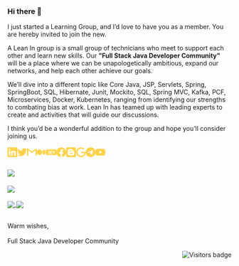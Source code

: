 ### Hi there 👋

<!--
**fullstackjavadevelopercommunity/fullstackjavadevelopercommunity** is a ✨ _special_ ✨ repository because its `README.md` (this file) appears on your GitHub profile.

Here are some ideas to get you started:

- 🔭 I’m currently working on ...
- 🌱 I’m currently learning ...
- 👯 I’m looking to collaborate on ...
- 🤔 I’m looking for help with ...
- 💬 Ask me about ...
- 📫 How to reach me: ...
- 😄 Pronouns: ...
- ⚡ Fun fact: ...
-->

I just started a Learning Group, and I’d love to have you as a member. You are hereby invited to join the new.

A Lean In group is a small group of technicians who meet to support each other and learn new skills. Our **"Full Stack Java Developer Community"** will be a place where we can be unapologetically ambitious, expand our networks, and help each other achieve our goals.

We’ll dive into a different topic like Core Java, JSP, Servlets, Spring, SpringBoot, SQL, Hibernate, Junit, Mockito, SQL, Spring MVC, Kafka, PCF, Microservices, Docker, Kubernetes, ranging from identifying our strengths to combating bias at work. Lean In has teamed up with leading experts to create and activities that will guide our discussions.

I think you’d be a wonderful addition to the group and hope you’ll consider joining us.
<br/>
<br/>
<a href="https://www.linkedin.com/groups/9062940/">
  <img align="left" alt="fullstackjavadevelopercommunity | LinkedIn" width="22px" src="./src/linkedin.svg" />
</a>
<a href="https://twitter.com/i_fsjdc">
  <img align="left" alt="fullstackjavadevelopercommunity | Twitter" width="22px" src="./src/twitter.svg" />
</a>
<a href="mailto:fullstackdevelopercommunityy@gmail.com">
  <img align="left" alt="fullstackjavadevelopercommunity | Gmail" width="22px" src="./src/gmail.svg" />
</a>
<a href="https://fullstackjavadevelopercommunity.medium.com">
  <img align="left" alt="fullstackjavadevelopercommunity | Medium" width="22px" src="./src/medium.svg" />
</a>
<a href="https://dev.to/fullstackdevelopercommunity">
  <img align="left" alt="fullstackdevelopercommunity | Dev.to" width="22px" src="./src/dev-dot-to.svg" />
</a>
<a href="https://www.facebook.com/fullstackjavadevelopercommunity">
  <img align="left" alt="fullstackjavadevelopercommunity | Facebook" width="22px" src="./src/facebook.svg" />
</a>
<a href="https://fullstackjavadevelopercommunity.blogspot.com">
  <img align="left" alt="fullstackjavadevelopercommunity | Blog" width="22px" src="./src/blogger.svg" />
</a>
<a href="https://groups.google.com/g/fullstackjavadevelopercommunity">
  <img align="left" alt="fullstackjavadevelopercommunity | Google Group" width="22px" src="./src/google.svg" />
</a>
<a href="https://t.me/fullstackjavadevelopercommunity">
  <img align="left" alt="fullstackjavadevelopercommunity | Telegram" width="22px" src="./src/telegram.svg" />
</a>
<a href="https://www.youtube.com/channel/UCD5AQ2MNmZNfaPIx8scIJtw">
  <img align="left" alt="fullstackjavadevelopercommunity | Youtube" width="22px" src="./src/youtube.svg" />
</a>
<br/>
<br/>

<a href="https://github.com/fullstackjavadevelopercommunity">
  <img align="center" src="https://github-readme-stats.vercel.app/api?username=fullstackjavadevelopercommunity&layout=compact&&show_icons=true&theme=great-gatsby" />
</a>
<br/>
<br/>
<a href="https://github.com/fullstackjavadevelopercommunity">
  <img align="center" src="https://github-readme-stats.vercel.app/api/top-langs/?username=fullstackjavadevelopercommunity&langs_count=8&layout=compact&&show_icons=true&theme=great-gatsby" />
</a>
<br/>
<br/>
<a href="https://github.com/fullstackjavadevelopercommunity/eCommerce-Shopping-POC">
  <img align="center" src="https://github-readme-stats.vercel.app/api/pin/?username=fullstackjavadevelopercommunity&repo=eCommerce-Shopping-POC&title_color=ffffff&text_color=c9cacc&icon_color=2bbc8a&bg_color=1d1f21" />
</a>
<a href="https://github.com/fullstackjavadevelopercommunity/spring-boot-microservices">
  <img align="center" src="https://github-readme-stats.vercel.app/api/pin/?username=fullstackjavadevelopercommunity&repo=spring-boot-microservices&title_color=ffffff&text_color=c9cacc&icon_color=2bbc8a&bg_color=1d1f21" />
</a> 
<br/>
<br/>
                                        
Warm wishes,<br/>                                                                                                                                                             
Full Stack Java Developer Community
<!--![](https://visitor-badge.glitch.me/badge?page_id=fullstackjavadevelopercommunity.fullstackjavadevelopercommunity)-->

<a href="https://badges.pufler.dev">
<img align="right" src="https://badges.pufler.dev/visits/fullstackjavadevelopercommunity/fullstackjavadevelopercommunity?color=yellow" alt="Visitors badge" />
</a> 
